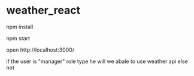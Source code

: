 # weather_react

npm install

npm start 

open http://localhost:3000/


if the user is "manager" role type he will we abale to use weather api else not
